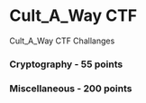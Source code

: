 # Cult_A_Way CTF
Cult_A_Way CTF Challanges

### Cryptography - 55 points
### Miscellaneous - 200 points
